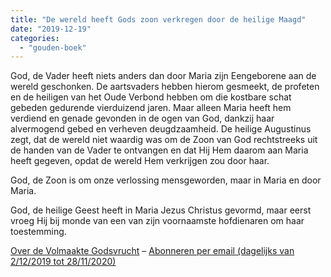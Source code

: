 ```yaml
---
title: "De wereld heeft Gods zoon verkregen door de heilige Maagd"
date: "2019-12-19"
categories: 
  - "gouden-boek"
---
```


God, de Vader heeft niets anders dan door Maria zijn Eengeborene aan de wereld geschonken. De aartsvaders hebben hierom gesmeekt, de profeten en de heiligen van het Oude Verbond hebben om die kostbare schat gebeden gedurende vierduizend jaren. Maar alleen Maria heeft hem verdiend en genade gevonden in de ogen van God, dankzij haar alvermogend gebed en verheven deugdzaamheid. De heilige Augustinus zegt, dat de wereld niet waardig was om de Zoon van God rechtstreeks uit de handen van de Vader te ontvangen en dat Hij Hem daarom aan Maria heeft gegeven, opdat de wereld Hem verkrijgen zou door haar.

God, de Zoon is om onze verlossing mensgeworden, maar in Maria en door Maria.

God, de heilige Geest heeft in Maria Jezus Christus gevormd, maar eerst vroeg Hij bij monde van een van zijn voornaamste hofdienaren om haar toestemming.

[Over de Volmaakte Godsvrucht](/blog/een-jaar-lang-volmaakte-godsvrucht/) – [Abonneren per email (dagelijks van 2/12/2019 tot 28/11/2020)](http://eepurl.com/9RKvX)
